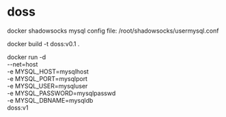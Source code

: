 # doss
docker shadowsocks
mysql config file: /root/shadowsocks/usermysql.conf

docker build -t doss:v0.1 .

docker run -d \
--net=host \
-e MYSQL_HOST=mysqlhost \
-e MYSQL_PORT=mysqlport \
-e MYSQL_USER=mysqluser \
-e MYSQL_PASSWORD=mysqlpasswd \
-e MYSQL_DBNAME=mysqldb \
doss:v1
